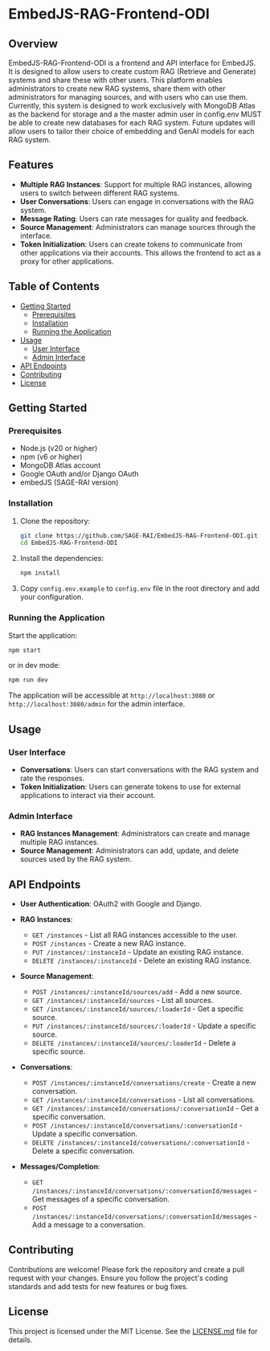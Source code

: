 # EmbedJS-RAG-Frontend-ODI

## Overview

EmbedJS-RAG-Frontend-ODI is a frontend and API interface for EmbedJS. It is designed to allow users to create custom RAG (Retrieve and Generate) systems and share these with other users. This platform enables administrators to create new RAG systems, share them with other administrators for managing sources, and with users who can use them. Currently, this system is designed to work exclusively with MongoDB Atlas as the backend for storage and a the master admin user in config.env MUST be able to create new databases for each RAG system. Future updates will allow users to tailor their choice of embedding and GenAI models for each RAG system.

## Features

- **Multiple RAG Instances**: Support for multiple RAG instances, allowing users to switch between different RAG systems.
- **User Conversations**: Users can engage in conversations with the RAG system.
- **Message Rating**: Users can rate messages for quality and feedback.
- **Source Management**: Administrators can manage sources through the interface.
- **Token Initialization**: Users can create tokens to communicate from other applications via their accounts. This allows the frontend to act as a proxy for other applications.

## Table of Contents

- [Getting Started](#getting-started)
  - [Prerequisites](#prerequisites)
  - [Installation](#installation)
  - [Running the Application](#running-the-application)
- [Usage](#usage)
  - [User Interface](#user-interface)
  - [Admin Interface](#admin-interface)
- [API Endpoints](#api-endpoints)
- [Contributing](#contributing)
- [License](#license)

## Getting Started

### Prerequisites

- Node.js (v20 or higher)
- npm (v6 or higher)
- MongoDB Atlas account
- Google OAuth and/or Django OAuth
- embedJS (SAGE-RAI version)

### Installation

1. Clone the repository:
   ```bash
   git clone https://github.com/SAGE-RAI/EmbedJS-RAG-Frontend-ODI.git
   cd EmbedJS-RAG-Frontend-ODI
   ```

2. Install the dependencies:
   ```bash
   npm install
   ```

3. Copy `config.env.example` to `config.env` file in the root directory and add your configuration.

### Running the Application

Start the application:
```bash
npm start
```

or in dev mode:
```bash
npm run dev
```

The application will be accessible at `http://localhost:3080` or `http://localhost:3080/admin` for the admin interface.

## Usage

### User Interface

- **Conversations**: Users can start conversations with the RAG system and rate the responses.
- **Token Initialization**: Users can generate tokens to use for external applications to interact via their account.

### Admin Interface

- **RAG Instances Management**: Administrators can create and manage multiple RAG instances.
- **Source Management**: Administrators can add, update, and delete sources used by the RAG system.

## API Endpoints

- **User Authentication**: OAuth2 with Google and Django.
- **RAG Instances**:
  - `GET /instances` - List all RAG instances accessible to the user.
  - `POST /instances` - Create a new RAG instance.
  - `PUT /instances/:instanceId` - Update an existing RAG instance.
  - `DELETE /instances/:instanceId` - Delete an existing RAG instance.

- **Source Management**:
  - `POST /instances/:instanceId/sources/add` - Add a new source.
  - `GET /instances/:instanceId/sources` - List all sources.
  - `GET /instances/:instanceId/sources/:loaderId` - Get a specific source.
  - `PUT /instances/:instanceId/sources/:loaderId` - Update a specific source.
  - `DELETE /instances/:instanceId/sources/:loaderId` - Delete a specific source.

- **Conversations**:
  - `POST /instances/:instanceId/conversations/create` - Create a new conversation.
  - `GET /instances/:instanceId/conversations` - List all conversations.
  - `GET /instances/:instanceId/conversations/:conversationId` - Get a specific conversation.
  - `POST /instances/:instanceId/conversations/:conversationId` - Update a specific conversation.
  - `DELETE /instances/:instanceId/conversations/:conversationId` - Delete a specific conversation.

- **Messages/Completion**:
  - `GET /instances/:instanceId/conversations/:conversationId/messages` - Get messages of a specific conversation.
  - `POST /instances/:instanceId/conversations/:conversationId/messages` - Add a message to a conversation.

## Contributing

Contributions are welcome! Please fork the repository and create a pull request with your changes. Ensure you follow the project's coding standards and add tests for new features or bug fixes.

## License

This project is licensed under the MIT License. See the [LICENSE.md](LICENSE.md) file for details.